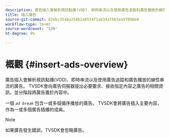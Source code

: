 ```yaml
---
description: 廣告插入會解析視訊點播(VOD)、即時串流以及使用廣告追蹤和廣告播放的線性串流的廣告。 TVSDK會向廣告伺服器提出必要要求、接收指定內容之廣告的相關資訊，並分階段將廣告置於內容中。
title: 插入廣告
source-git-commit: 02ebc3548a254b2a6554f1ab34afbb3ea5f09bb8
workflow-type: tm+mt
source-wordcount: '129'
ht-degree: 0%

---
```


# 概觀 {#insert-ads-overview}

廣告插入會解析視訊點播(VOD)、即時串流以及使用廣告追蹤和廣告播放的線性串流的廣告。 TVSDK會向廣告伺服器提出必要要求、接收指定內容之廣告的相關資訊，並分階段將廣告置於內容中。

一個 *`ad break`* 包含一或多個循序播放的廣告。 TVSDK會將廣告插入主要內容，作為一或多個廣告插播的成員。

>[!NOTE]
>
>如果廣告發生錯誤，TVSDK會忽略廣告。

